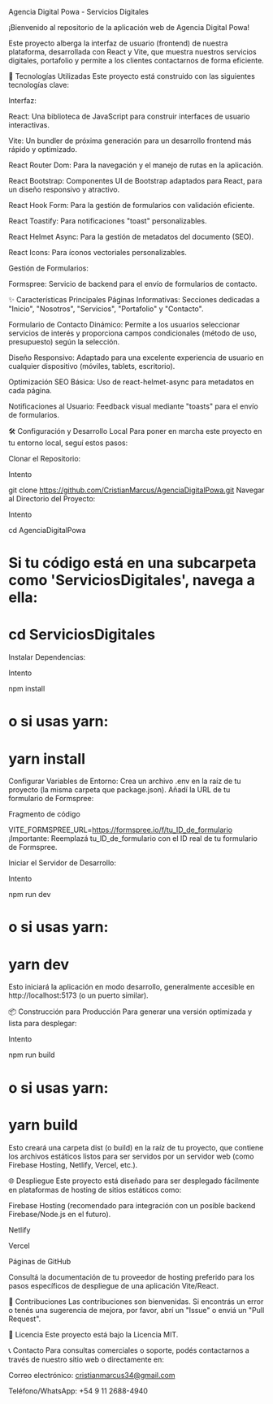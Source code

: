 Agencia Digital Powa - Servicios Digitales

¡Bienvenido al repositorio de la aplicación web de Agencia Digital Powa!

Este proyecto alberga la interfaz de usuario (frontend) de nuestra plataforma, desarrollada con React y Vite, que muestra nuestros servicios digitales, portafolio y permite a los clientes contactarnos de forma eficiente.

🚀 Tecnologías Utilizadas
Este proyecto está construido con las siguientes tecnologías clave:

Interfaz:

React: Una biblioteca de JavaScript para construir interfaces de usuario interactivas.

Vite: Un bundler de próxima generación para un desarrollo frontend más rápido y optimizado.

React Router Dom: Para la navegación y el manejo de rutas en la aplicación.

React Bootstrap: Componentes UI de Bootstrap adaptados para React, para un diseño responsivo y atractivo.

React Hook Form: Para la gestión de formularios con validación eficiente.

React Toastify: Para notificaciones "toast" personalizables.

React Helmet Async: Para la gestión de metadatos del documento (SEO).

React Icons: Para íconos vectoriales personalizables.

Gestión de Formularios:

Formspree: Servicio de backend para el envío de formularios de contacto.

✨ Características Principales
Páginas Informativas: Secciones dedicadas a "Inicio", "Nosotros", "Servicios", "Portafolio" y "Contacto".

Formulario de Contacto Dinámico: Permite a los usuarios seleccionar servicios de interés y proporciona campos condicionales (método de uso, presupuesto) según la selección.

Diseño Responsivo: Adaptado para una excelente experiencia de usuario en cualquier dispositivo (móviles, tablets, escritorio).

Optimización SEO Básica: Uso de react-helmet-async para metadatos en cada página.

Notificaciones al Usuario: Feedback visual mediante "toasts" para el envío de formularios.

🛠️ Configuración y Desarrollo Local
Para poner en marcha este proyecto en tu entorno local, seguí estos pasos:

Clonar el Repositorio:

Intento

git clone https://github.com/CristianMarcus/AgenciaDigitalPowa.git
Navegar al Directorio del Proyecto:

Intento

cd AgenciaDigitalPowa
# Si tu código está en una subcarpeta como 'ServiciosDigitales', navega a ella:
# cd ServiciosDigitales
Instalar Dependencias:

Intento

npm install
# o si usas yarn:
# yarn install
Configurar Variables de Entorno:
Crea un archivo .env en la raíz de tu proyecto (la misma carpeta que package.json).
Añadí la URL de tu formulario de Formspree:

Fragmento de código

VITE_FORMSPREE_URL=https://formspree.io/f/tu_ID_de_formulario
¡Importante: Reemplazá tu_ID_de_formulario con el ID real de tu formulario de Formspree.

Iniciar el Servidor de Desarrollo:

Intento

npm run dev
# o si usas yarn:
# yarn dev
Esto iniciará la aplicación en modo desarrollo, generalmente accesible en http://localhost:5173 (o un puerto similar).

📦 Construcción para Producción
Para generar una versión optimizada y lista para desplegar:

Intento

npm run build
# o si usas yarn:
# yarn build
Esto creará una carpeta dist (o build) en la raíz de tu proyecto, que contiene los archivos estáticos listos para ser servidos por un servidor web (como Firebase Hosting, Netlify, Vercel, etc.).

🌐 Despliegue
Este proyecto está diseñado para ser desplegado fácilmente en plataformas de hosting de sitios estáticos como:

Firebase Hosting (recomendado para integración con un posible backend Firebase/Node.js en el futuro).

Netlify

Vercel

Páginas de GitHub

Consultá la documentación de tu proveedor de hosting preferido para los pasos específicos de despliegue de una aplicación Vite/React.

🤝 Contribuciones
Las contribuciones son bienvenidas. Si encontrás un error o tenés una sugerencia de mejora, por favor, abrí un "Issue" o enviá un "Pull Request".

📄 Licencia
Este proyecto está bajo la Licencia MIT.


📞 Contacto
Para consultas comerciales o soporte, podés contactarnos a través de nuestro sitio web o directamente en:

Correo electrónico: cristianmarcus34@gmail.com

Teléfono/WhatsApp: +54 9 11 2688-4940


